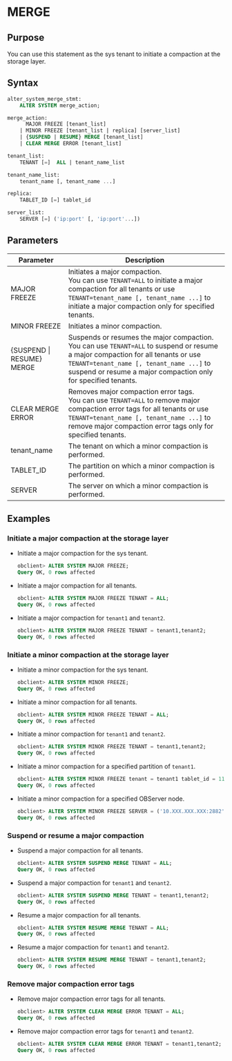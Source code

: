 # MERGE

## Purpose

You can use this statement as the sys tenant to initiate a compaction at the storage layer.

## Syntax

```sql
alter_system_merge_stmt:
    ALTER SYSTEM merge_action;

merge_action:
      MAJOR FREEZE [tenant_list]
    | MINOR FREEZE [tenant_list | replica] [server_list]
    | {SUSPEND | RESUME} MERGE [tenant_list]
    | CLEAR MERGE ERROR [tenant_list]

tenant_list:
    TENANT [=]  ALL | tenant_name_list

tenant_name_list:
    tenant_name [, tenant_name ...]

replica:
    TABLET_ID [=] tablet_id

server_list:
    SERVER [=] ('ip:port' [, 'ip:port'...])

```

## Parameters

| **Parameter** | **Description** |
|---------------------------|------------------|
| MAJOR FREEZE | Initiates a major compaction. <br>You can use `TENANT=ALL` to initiate a major compaction for all tenants or use `TENANT=tenant_name [, tenant_name ...]` to initiate a major compaction only for specified tenants.</br>  |
| MINOR FREEZE | Initiates a minor compaction.  |
| {SUSPEND \| RESUME} MERGE | Suspends or resumes the major compaction. <br>You can use `TENANT=ALL` to suspend or resume a major compaction for all tenants or use `TENANT=tenant_name [, tenant_name ...]` to suspend or resume a major compaction only for specified tenants.  </br> |
| CLEAR MERGE ERROR | Removes major compaction error tags. <br>You can use `TENANT=ALL` to remove major compaction error tags for all tenants or use `TENANT=tenant_name [, tenant_name ...]` to remove major compaction error tags only for specified tenants.</br>  |
| tenant_name | The tenant on which a minor compaction is performed.  |
| TABLET_ID | The partition on which a minor compaction is performed.  |
| SERVER | The server on which a minor compaction is performed.  |

## Examples

### Initiate a major compaction at the storage layer

* Initiate a major compaction for the sys tenant.

   ```sql
   obclient> ALTER SYSTEM MAJOR FREEZE;
   Query OK, 0 rows affected
   ```

* Initiate a major compaction for all tenants.

   ```sql
   obclient> ALTER SYSTEM MAJOR FREEZE TENANT = ALL;
   Query OK, 0 rows affected
   ```

* Initiate a major compaction for `tenant1` and `tenant2`.

   ```sql
   obclient> ALTER SYSTEM MAJOR FREEZE TENANT = tenant1,tenant2;
   Query OK, 0 rows affected
   ```

### Initiate a minor compaction at the storage layer

* Initiate a minor compaction for the sys tenant.

   ```sql
   obclient> ALTER SYSTEM MINOR FREEZE;
   Query OK, 0 rows affected
   ```

* Initiate a minor compaction for all tenants.

   ```sql
   obclient> ALTER SYSTEM MINOR FREEZE TENANT = ALL;
   Query OK, 0 rows affected
   ```

* Initiate a minor compaction for `tenant1` and `tenant2`.

   ```sql
   obclient> ALTER SYSTEM MINOR FREEZE TENANT = tenant1,tenant2;
   Query OK, 0 rows affected
   ```

* Initiate a minor compaction for a specified partition of `tenant1`.

   ```sql
   obclient> ALTER SYSTEM MINOR FREEZE tenant = tenant1 tablet_id = 1100611139453887;
   Query OK, 0 rows affected
   ```

* Initiate a minor compaction for a specified OBServer node.

   ```sql
   obclient> ALTER SYSTEM MINOR FREEZE SERVER = ('10.XXX.XXX.XXX:2882');
   Query OK, 0 rows affected
   ```

### Suspend or resume a major compaction

* Suspend a major compaction for all tenants.

   ```sql
   obclient> ALTER SYSTEM SUSPEND MERGE TENANT = ALL;
   Query OK, 0 rows affected
   ```

* Suspend a major compaction for `tenant1` and `tenant2`.

   ```sql
   obclient> ALTER SYSTEM SUSPEND MERGE TENANT = tenant1,tenant2;
   Query OK, 0 rows affected
   ```

* Resume a major compaction for all tenants.

   ```sql
   obclient> ALTER SYSTEM RESUME MERGE TENANT = ALL;
   Query OK, 0 rows affected
   ```

* Resume a major compaction for `tenant1` and `tenant2`.

   ```sql
   obclient> ALTER SYSTEM RESUME MERGE TENANT = tenant1,tenant2;
   Query OK, 0 rows affected
   ```

### Remove major compaction error tags

* Remove major compaction error tags for all tenants.

   ```sql
   obclient> ALTER SYSTEM CLEAR MERGE ERROR TENANT = ALL;
   Query OK, 0 rows affected
   ```

* Remove major compaction error tags for `tenant1` and `tenant2`.

   ```sql
   obclient> ALTER SYSTEM CLEAR MERGE ERROR TENANT = tenant1,tenant2;
   Query OK, 0 rows affected
   ```

